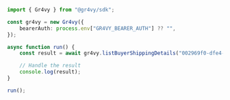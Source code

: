 <!-- Start SDK Example Usage [usage] -->
```typescript
import { Gr4vy } from "@gr4vy/sdk";

const gr4vy = new Gr4vy({
    bearerAuth: process.env["GR4VY_BEARER_AUTH"] ?? "",
});

async function run() {
    const result = await gr4vy.listBuyerShippingDetails("002969f0-dfe4-49ea-b5d8-b20d7e84726f");

    // Handle the result
    console.log(result);
}

run();

```
<!-- End SDK Example Usage [usage] -->